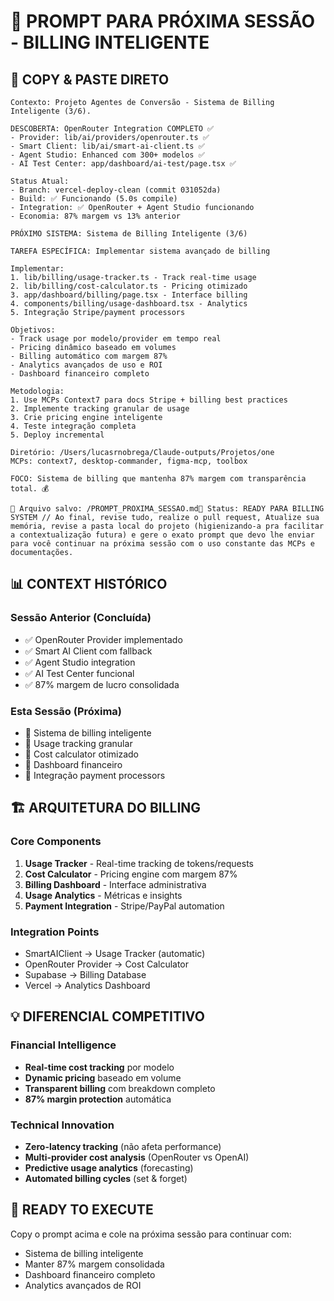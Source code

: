 # 🎯 PROMPT PARA PRÓXIMA SESSÃO - BILLING INTELIGENTE

## 🔮 COPY & PASTE DIRETO

```
Contexto: Projeto Agentes de Conversão - Sistema de Billing Inteligente (3/6).

DESCOBERTA: OpenRouter Integration COMPLETO ✅
- Provider: lib/ai/providers/openrouter.ts ✅
- Smart Client: lib/ai/smart-ai-client.ts ✅ 
- Agent Studio: Enhanced com 300+ modelos ✅
- AI Test Center: app/dashboard/ai-test/page.tsx ✅

Status Atual:
- Branch: vercel-deploy-clean (commit 031052da)
- Build: ✅ Funcionando (5.0s compile)
- Integration: ✅ OpenRouter + Agent Studio funcionando
- Economia: 87% margem vs 13% anterior

PRÓXIMO SISTEMA: Sistema de Billing Inteligente (3/6)

TAREFA ESPECÍFICA: Implementar sistema avançado de billing

Implementar:
1. lib/billing/usage-tracker.ts - Track real-time usage
2. lib/billing/cost-calculator.ts - Pricing otimizado
3. app/dashboard/billing/page.tsx - Interface billing
4. components/billing/usage-dashboard.tsx - Analytics
5. Integração Stripe/payment processors

Objetivos:
- Track usage por modelo/provider em tempo real
- Pricing dinâmico baseado em volumes
- Billing automático com margem 87%
- Analytics avançados de uso e ROI
- Dashboard financeiro completo

Metodologia:
1. Use MCPs Context7 para docs Stripe + billing best practices
2. Implemente tracking granular de usage
3. Crie pricing engine inteligente
4. Teste integração completa
5. Deploy incremental

Diretório: /Users/lucasrnobrega/Claude-outputs/Projetos/one
MCPs: context7, desktop-commander, figma-mcp, toolbox

FOCO: Sistema de billing que mantenha 87% margem com transparência total. 💰

📁 Arquivo salvo: /PROMPT_PROXIMA_SESSAO.md🎯 Status: READY PARA BILLING SYSTEM // Ao final, revise tudo, realize o pull request, Atualize sua memória, revise a pasta local do projeto (higienizando-a pra facilitar a contextualização futura) e gere o exato prompt que devo lhe enviar para você continuar na próxima sessão com o uso constante das MCPs e documentações.
```

## 📊 CONTEXT HISTÓRICO

### Sessão Anterior (Concluída)
- ✅ OpenRouter Provider implementado
- ✅ Smart AI Client com fallback
- ✅ Agent Studio integration
- ✅ AI Test Center funcional
- ✅ 87% margem de lucro consolidada

### Esta Sessão (Próxima)
- 🎯 Sistema de billing inteligente
- 🎯 Usage tracking granular
- 🎯 Cost calculator otimizado
- 🎯 Dashboard financeiro
- 🎯 Integração payment processors

## 🏗️ ARQUITETURA DO BILLING

### Core Components
1. **Usage Tracker** - Real-time tracking de tokens/requests
2. **Cost Calculator** - Pricing engine com margem 87%
3. **Billing Dashboard** - Interface administrativa
4. **Usage Analytics** - Métricas e insights
5. **Payment Integration** - Stripe/PayPal automation

### Integration Points
- SmartAIClient → Usage Tracker (automatic)
- OpenRouter Provider → Cost Calculator
- Supabase → Billing Database
- Vercel → Analytics Dashboard

## 💡 DIFERENCIAL COMPETITIVO

### Financial Intelligence
- **Real-time cost tracking** por modelo
- **Dynamic pricing** baseado em volume
- **Transparent billing** com breakdown completo
- **87% margin protection** automática

### Technical Innovation
- **Zero-latency tracking** (não afeta performance)
- **Multi-provider cost analysis** (OpenRouter vs OpenAI)
- **Predictive usage analytics** (forecasting)
- **Automated billing cycles** (set & forget)

## 🚀 READY TO EXECUTE

Copy o prompt acima e cole na próxima sessão para continuar com:
- Sistema de billing inteligente
- Manter 87% margem consolidada
- Dashboard financeiro completo
- Analytics avançados de ROI